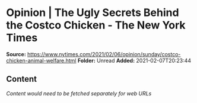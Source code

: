 # Opinion | The Ugly Secrets Behind the Costco Chicken - The New York Times

**Source:** https://www.nytimes.com/2021/02/06/opinion/sunday/costco-chicken-animal-welfare.html
**Folder:** Unread
**Added:** 2021-02-07T20:23:44




## Content
*Content would need to be fetched separately for web URLs*
